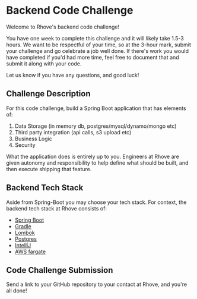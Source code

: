 # Backend Code Challenge

Welcome to Rhove's backend code challenge!

You have one week to complete this challenge and it will likely take 1.5-3 hours. We want to be respectful of your time, so at the 3-hour mark, submit your challenge and go celebrate a job well done. If there's work you would have completed if you'd had more time, feel free to document that and submit it along with your code.

Let us know if you have any questions, and good luck!

## Challenge Description

For this code challenge, build a Spring Boot application that has elements of:

1. Data Storage (in memory db, postgres/mysql/dynamo/mongo etc)
2. Third party integration (api calls, s3 upload etc)
3. Business Logic
4. Security

What the application does is entirely up to you. Engineers at Rhove are given autonomy and responsibility to help define what should be built, and then execute shipping that feature.

## Backend Tech Stack

Aside from Spring-Boot you may choose your tech stack. For context, the backend tech stack at Rhove consists of:

- [Spring Boot](https://spring.io/projects/spring-boot)
- [Gradle](https://gradle.org/)
- [Lombok](https://projectlombok.org/)
- [Postgres](https://www.postgresql.org/)
- [IntelliJ](https://www.jetbrains.com/idea/)
- [AWS fargate](https://aws.amazon.com/fargate/)

## Code Challenge Submission

Send a link to your GitHub repository to your contact at Rhove, and you're all done!
